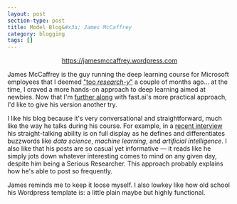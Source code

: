 ```yaml
---
layout: post
section-type: post
title: Model Blog&#x3a; James McCaffrey
category: blogging
tags: []
---
```


<p style="text-align: center"><a href="https://jamesmccaffrey.wordpress.com">https://jamesmccaffrey.wordpress.com</a></p>

James McCaffrey is the guy running the deep learning course for Microsoft employees that I deemed ["too _research-y_"](/blogging/2017/07/09/fast-ai-blog.html) a couple of months ago... at the time, I craved a more hands-on approach to deep learning aimed at newbies. Now that I'm [further along](/notes/2017/08/18/fast-week2.html) with fast.ai's more practical approach, I'd like to give his version another try.

I like his blog because it's very conversational and straightforward, much like the way he talks during his course. For example, in a [recent interview](https://jamesmccaffrey.wordpress.com/2017/08/11/i-do-an-interview-about-machine-learning-on-microsofts-channel-9/) his straight-talking ability is on full display as he defines and differentiates buzzwords like _data science_, _machine learning_, and _artificial intelligence_. I also like that his posts are so casual yet informative &mdash; it reads like he simply jots down whatever interesting comes to mind on any given day, despite him being a Serious Researcher. This approach probably explains how he's able to post so frequently.

James reminds me to keep it loose myself. I also lowkey like how old school his Wordpress template is: a little plain maybe but highly functional.
